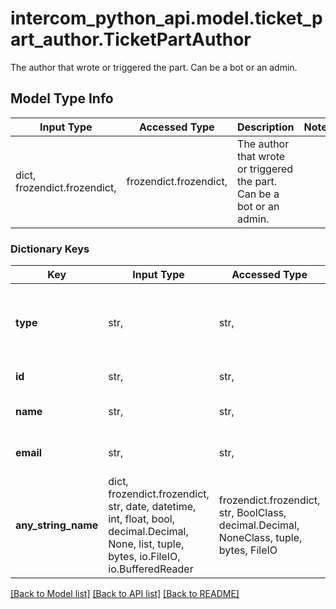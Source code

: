 # intercom_python_api.model.ticket_part_author.TicketPartAuthor

The author that wrote or triggered the part. Can be a bot or an admin.

## Model Type Info
Input Type | Accessed Type | Description | Notes
------------ | ------------- | ------------- | -------------
dict, frozendict.frozendict,  | frozendict.frozendict,  | The author that wrote or triggered the part. Can be a bot or an admin. | 

### Dictionary Keys
Key | Input Type | Accessed Type | Description | Notes
------------ | ------------- | ------------- | ------------- | -------------
**type** | str,  | str,  | The type of the author | [optional] must be one of ["admin", "bot", "team", ] 
**id** | str,  | str,  | The id of the author | [optional] 
**name** | str,  | str,  | The name of the author | [optional] 
**email** | str,  | str,  | The email of the author | [optional] 
**any_string_name** | dict, frozendict.frozendict, str, date, datetime, int, float, bool, decimal.Decimal, None, list, tuple, bytes, io.FileIO, io.BufferedReader | frozendict.frozendict, str, BoolClass, decimal.Decimal, NoneClass, tuple, bytes, FileIO | any string name can be used but the value must be the correct type | [optional]

[[Back to Model list]](../../README.md#documentation-for-models) [[Back to API list]](../../README.md#documentation-for-api-endpoints) [[Back to README]](../../README.md)

